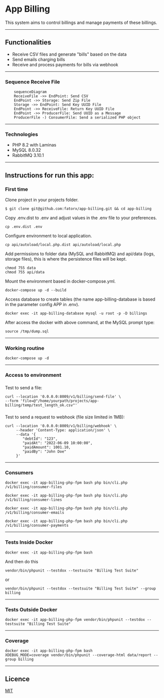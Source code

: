 # App Billing

This system aims to control billings and manage payments of these billings.

------



## Functionalities

- Receive CSV files and generate "bills" based on the data
- Send emails charging bills
- Receive and process payments for bills via webhook
------

### Sequence Receive File

```mermaid
    sequenceDiagram
    ReceiveFile ->> EndPoint: Send CSV
    EndPoint ->> Storage: Send Zip File
    Storage ->> EndPoint: Send Key UUID File
    EndPoint ->> ReceiveFile: Return Key UUID File
    EndPoint ->> ProducerFile: Send UUID as a Message
    ProducerFile -) ConsumerFile: Send a serialized PHP object
````
------
### Technologies
- PHP 8.2 with Laminas
- MySQL 8.0.32
- RabbitMQ 3.10.1

------

## Instructions for run this app:

### First time

Clone project in your projects folder.
```shell script
$ git clone git@github.com:fatorx/app-billing.git && cd app-billing
```
Copy .env.dist to .env and adjust values in the .env file to your preferences.
```shell script
cp .env.dist .env 
```

Configure environment to local application.
```shell script
cp api/autoload/local.php.dist api/autoload/local.php 
```

Add permissions to folder data (MySQL and RabbitMQ) and api/data (logs, storage files), this is where the persistence files will be kept.
```shell script
chmod 755 data
chmod 755 api/data
```

Mount the environment based in docker-compose.yml.
```shell script
docker-compose up -d --build
```
Access database to create tables (the name app-billing-database is based in the parameter config APP in .env).
```shell script
docker exec -it app-billing-database mysql -u root -p -D billings
```
After access the docker with above command, at the MySQL prompt type:  
```shell script
source /tmp/dump.sql
```

------
### Working routine 
```shell script
docker-compose up -d
```
------

### Access to environment
###
Test to send a file:
```shell script
curl --location '0.0.0.0:8009/v1/billing/send-file' \
--form 'file=@"/home/yourpath/projects/app-billing/temp/test_length_ok.csv"'
```
###
Test to send a request to webhook (file size limited in 1MB):
```shell script
curl --location '0.0.0.0:8009/v1/billing/webhook' \
     --header 'Content-Type: application/json' \
     --data '{
        "debtId": "123",
        "paidAt": "2022-06-09 10:00:00",
        "paidAmount": 1001.10,
        "paidBy": "John Doe"
     }'
```
------
### Consumers 
```shell script
docker exec -it app-billing-php-fpm bash php bin/cli.php /v1/billing/consumer-files
```
```shell script
docker exec -it app-billing-php-fpm bash php bin/cli.php /v1/billing/consumer-lines
```
```shell script
docker exec -it app-billing-php-fpm bash php bin/cli.php /v1/billing/consumer-emails
```
```shell script
docker exec -it app-billing-php-fpm bash php bin/cli.php /v1/billing/consumer-payments
```
------

### Tests Inside Docker 
```shell script
docker exec -it app-billing-php-fpm bash
```
And then do this
```shell script
vendor/bin/phpunit --testdox --testsuite "Billing Test Suite"
```
or 
```shell script
vendor/bin/phpunit --testdox --testsuite "Billing Test Suite" --group billing
```

------
### Tests Outside Docker
```shell script
docker exec -it app-billing-php-fpm vendor/bin/phpunit --testdox --testsuite "Billing Test Suite"
```

------
### Coverage
```shell script
docker exec -it app-billing-php-fpm bash 
XDEBUG_MODE=coverage vendor/bin/phpunit --coverage-html data/report --group billing
```

------
## Licence

[MIT](https://github.com/fatorx/php-gamer/blob/main/LICENSE.md)


